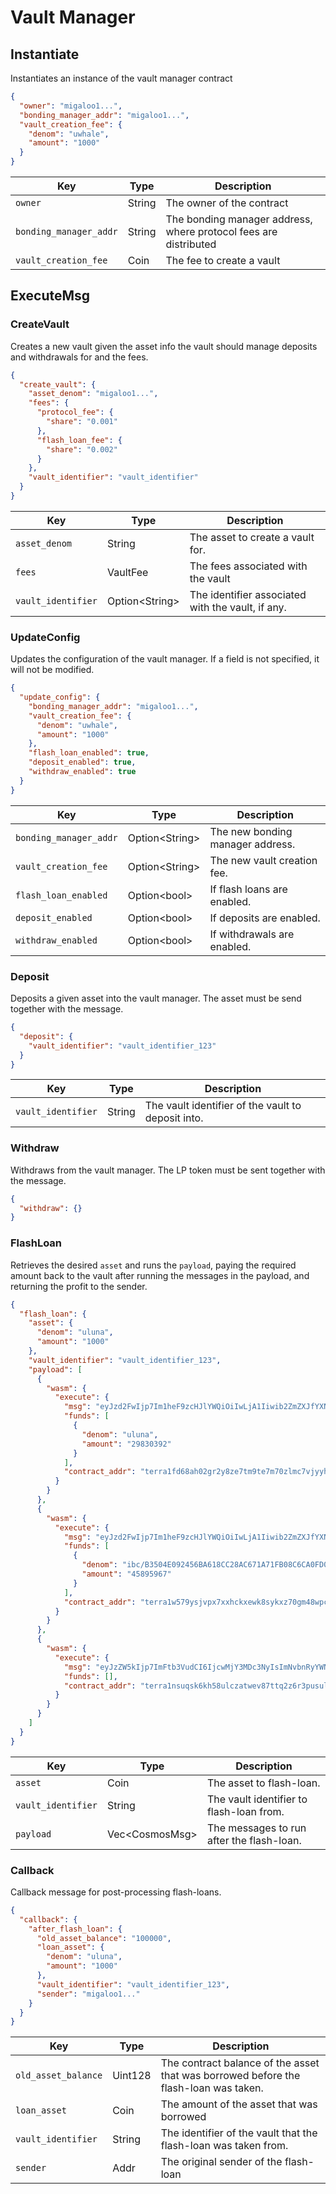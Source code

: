 # Vault Manager

## Instantiate

Instantiates an instance of the vault manager contract

```json
{
  "owner": "migaloo1...",
  "bonding_manager_addr": "migaloo1...",
  "vault_creation_fee": {
    "denom": "uwhale",
    "amount": "1000"
  }
}
```

| Key                    | Type   | Description                                                      |
|------------------------|--------|------------------------------------------------------------------|
| `owner`                | String | The owner of the contract                                        |
| `bonding_manager_addr` | String | The bonding manager address, where protocol fees are distributed |
| `vault_creation_fee`   | Coin   | The fee to create a vault                                        |

## ExecuteMsg

### CreateVault

Creates a new vault given the asset info the vault should manage deposits and withdrawals for and the fees.

```json
{
  "create_vault": {
    "asset_denom": "migaloo1...",
    "fees": {
      "protocol_fee": {
        "share": "0.001"
      },
      "flash_loan_fee": {
        "share": "0.002"
      }
    },
    "vault_identifier": "vault_identifier"
  }
}
```

| Key                | Type            | Description                                       |
|--------------------|-----------------|---------------------------------------------------|
| `asset_denom`      | String          | The asset to create a vault for.                  |
| `fees`             | VaultFee        | The fees associated with the vault                |
| `vault_identifier` | Option\<String> | The identifier associated with the vault, if any. |

### UpdateConfig

Updates the configuration of the vault manager. If a field is not specified, it will not be modified.

```json
{
  "update_config": {
    "bonding_manager_addr": "migaloo1...",
    "vault_creation_fee": {
      "denom": "uwhale",
      "amount": "1000"
    },
    "flash_loan_enabled": true,
    "deposit_enabled": true,
    "withdraw_enabled": true
  }
}
```

| Key                    | Type            | Description                      |
|------------------------|-----------------|----------------------------------|
| `bonding_manager_addr` | Option\<String> | The new bonding manager address. |
| `vault_creation_fee`   | Option\<String> | The new vault creation fee.      |
| `flash_loan_enabled`   | Option\<bool>   | If flash loans are enabled.      |
| `deposit_enabled`      | Option\<bool>   | If deposits are enabled.         |
| `withdraw_enabled`     | Option\<bool>   | If withdrawals are enabled.      |

### Deposit

Deposits a given asset into the vault manager. The asset must be send together with the message.

```json
{
  "deposit": {
    "vault_identifier": "vault_identifier_123"
  }
}
```

| Key                | Type   | Description                                        |
|--------------------|--------|----------------------------------------------------|
| `vault_identifier` | String | The vault identifier of the vault to deposit into. |

### Withdraw

Withdraws from the vault manager. The LP token must be sent together with the message.

```json
{
  "withdraw": {}
}
```

### FlashLoan

Retrieves the desired `asset` and runs the `payload`, paying the required amount back to the vault after running the
messages in the payload, and returning the profit to the sender.

```json
{
  "flash_loan": {
    "asset": {
      "denom": "uluna",
      "amount": "1000"
    },
    "vault_identifier": "vault_identifier_123",
    "payload": [
      {
        "wasm": {
          "execute": {
            "msg": "eyJzd2FwIjp7Im1heF9zcHJlYWQiOiIwLjA1Iiwib2ZmZXJfYXNzZXQiOnsiYW1vdW50IjoiMjk4MzAzOTIiLCJpbmZvIjp7Im5hdGl2ZV90b2tlbiI6eyJkZW5vbSI6InVsdW5hIn19fSwiYmVsaWVmX3ByaWNlIjoiMC42NDk5NTcifX0=",
            "funds": [
              {
                "denom": "uluna",
                "amount": "29830392"
              }
            ],
            "contract_addr": "terra1fd68ah02gr2y8ze7tm9te7m70zlmc7vjyyhs6xlhsdmqqcjud4dql4wpxr"
          }
        }
      },
      {
        "wasm": {
          "execute": {
            "msg": "eyJzd2FwIjp7Im1heF9zcHJlYWQiOiIwLjA1Iiwib2ZmZXJfYXNzZXQiOnsiYW1vdW50IjoiNDU4OTU5NjciLCJpbmZvIjp7Im5hdGl2ZV90b2tlbiI6eyJkZW5vbSI6ImliYy9CMzUwNEUwOTI0NTZCQTYxOENDMjhBQzY3MUE3MUZCMDhDNkNBMEZEMEJFN0M4QTVCNUEzRTJERDkzM0NDOUU0In19fSwiYmVsaWVmX3ByaWNlIjoiMC4wNjUzMTYifX0=",
            "funds": [
              {
                "denom": "ibc/B3504E092456BA618CC28AC671A71FB08C6CA0FD0BE7C8A5B5A3E2DD933CC9E4",
                "amount": "45895967"
              }
            ],
            "contract_addr": "terra1w579ysjvpx7xxhckxewk8sykxz70gm48wpcuruenl29rhe6p6raslhj0m6"
          }
        }
      },
      {
        "wasm": {
          "execute": {
            "msg": "eyJzZW5kIjp7ImFtb3VudCI6IjcwMjY3MDc3NyIsImNvbnRyYWN0IjoidGVycmExZTZ0MzdmZ2preHJ6ZHgyczk1ZnlxNmpkcmE1czgyNzIwdmh0bXh2eDR5aGN2bnNyZXk0c3NtcnlhNiIsIm1zZyI6ImV5SnpkMkZ3SWpwN0ltSmxiR2xsWmw5d2NtbGpaU0k2SWpJekxqSTJOall5T0NJc0ltMWhlRjl6Y0hKbFlXUWlPaUl3TGpBd01EVWlmWDA9In19",
            "funds": [],
            "contract_addr": "terra1nsuqsk6kh58ulczatwev87ttq2z6r3pusulg9r24mfj2fvtzd4uq3exn26"
          }
        }
      }
    ]
  }
}
```

| Key                | Type            | Description                               |
|--------------------|-----------------|-------------------------------------------|
| `asset`            | Coin            | The asset to flash-loan.                  |
| `vault_identifier` | String          | The vault identifier to flash-loan from.  |
| `payload`          | Vec\<CosmosMsg> | The messages to run after the flash-loan. |

### Callback

Callback message for post-processing flash-loans.

```json
{
  "callback": {
    "after_flash_loan": {
      "old_asset_balance": "100000",
      "loan_asset": {
        "denom": "uluna",
        "amount": "1000"
      },
      "vault_identifier": "vault_identifier_123",
      "sender": "migaloo1..."
    }
  }
}
```

| Key                 | Type    | Description                                                                          |
|---------------------|---------|--------------------------------------------------------------------------------------|
| `old_asset_balance` | Uint128 | The contract balance of the asset that was borrowed before the flash-loan was taken. |
| `loan_asset`        | Coin    | The amount of the asset that was borrowed                                            |
| `vault_identifier`  | String  | The identifier of the vault that the flash-loan was taken from.                      |
| `sender`            | Addr    | The original sender of the flash-loan                                                |
